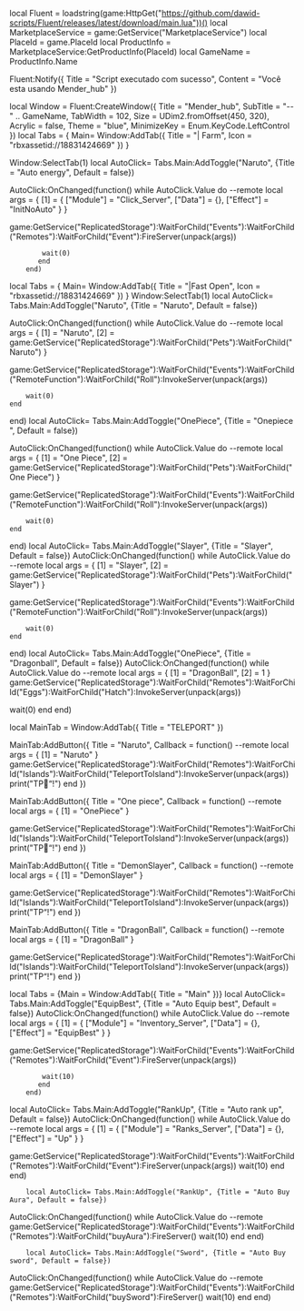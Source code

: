 local Fluent = loadstring(game:HttpGet("https://github.com/dawid-scripts/Fluent/releases/latest/download/main.lua"))()
local MarketplaceService = game:GetService("MarketplaceService")
local PlaceId = game.PlaceId
local ProductInfo = MarketplaceService:GetProductInfo(PlaceId)
local GameName = ProductInfo.Name

Fluent:Notify({ Title = "Script executado com sucesso", Content = "Você esta usando Mender_hub" })

local Window = Fluent:CreateWindow({
    Title = "Mender_hub",
    SubTitle = "-- " .. GameName,
    TabWidth = 102,
    Size = UDim2.fromOffset(450, 320),
    Acrylic = false,
    Theme = "blue",
    MinimizeKey = Enum.KeyCode.LeftControl
})
local Tabs = {
    Main= Window:AddTab({ Title = "| Farm", Icon = "rbxassetid://18831424669" })
}

Window:SelectTab(1)
local AutoClick= Tabs.Main:AddToggle("Naruto", {Title = "Auto energy", Default = false})

AutoClick:OnChanged(function()
    while AutoClick.Value do
    --remote
local args = {
    [1] = {
        ["Module"] = "Click_Server",
        ["Data"] = {},
        ["Effect"] = "InitNoAuto"
    }
}

game:GetService("ReplicatedStorage"):WaitForChild("Events"):WaitForChild("Remotes"):WaitForChild("Event"):FireServer(unpack(args))

            wait(0)
           end
        end)
       
local Tabs = {
    Main= Window:AddTab({ Title = "|Fast Open", Icon = "rbxassetid://18831424669" })
}
Window:SelectTab(1)
local AutoClick= Tabs.Main:AddToggle("Naruto", {Title = "Naruto", Default = false})

AutoClick:OnChanged(function()
    while AutoClick.Value do
--remote
local args = {
    [1] = "Naruto",
    [2] = game:GetService("ReplicatedStorage"):WaitForChild("Pets"):WaitForChild("Naruto")
}

game:GetService("ReplicatedStorage"):WaitForChild("Events"):WaitForChild("RemoteFunction"):WaitForChild("Roll"):InvokeServer(unpack(args))

        wait(0)
    end
end)
local AutoClick= Tabs.Main:AddToggle("OnePiece", {Title = "Onepiece ", Default = false})

AutoClick:OnChanged(function()
    while AutoClick.Value do
--remote
local args = {
    [1] = "One Piece",
    [2] = game:GetService("ReplicatedStorage"):WaitForChild("Pets"):WaitForChild("One Piece")
}

game:GetService("ReplicatedStorage"):WaitForChild("Events"):WaitForChild("RemoteFunction"):WaitForChild("Roll"):InvokeServer(unpack(args))

        wait(0)
    end
end)
local AutoClick= Tabs.Main:AddToggle("Slayer", {Title = "Slayer", Default = false})
AutoClick:OnChanged(function()
    while AutoClick.Value do
--remote
local args = {
    [1] = "Slayer",
    [2] = game:GetService("ReplicatedStorage"):WaitForChild("Pets"):WaitForChild("Slayer")
}

game:GetService("ReplicatedStorage"):WaitForChild("Events"):WaitForChild("RemoteFunction"):WaitForChild("Roll"):InvokeServer(unpack(args))

        wait(0)
    end
end)
local AutoClick= Tabs.Main:AddToggle("OnePiece", {Title = "Dragonball", Default = false})
AutoClick:OnChanged(function()
    while AutoClick.Value do
--remote
local args = {
    [1] = "DragonBall",
    [2] = 1
}
game:GetService("ReplicatedStorage"):WaitForChild("Remotes"):WaitForChild("Eggs"):WaitForChild("Hatch"):InvokeServer(unpack(args))
        
wait(0)
    end
end)

local MainTab = Window:AddTab({ Title = "TELEPORT" })

MainTab:AddButton({
    Title = "Naruto",
    Callback = function()
--remote
  local args = {
    [1] = "Naruto"
}
game:GetService("ReplicatedStorage"):WaitForChild("Remotes"):WaitForChild("Islands"):WaitForChild("TeleportToIsland"):InvokeServer(unpack(args))
      print("TP“!")
    end
})

MainTab:AddButton({
    Title = "One piece",
    Callback = function()
--remote
  local args = {
    [1] = "OnePiece"
}

game:GetService("ReplicatedStorage"):WaitForChild("Remotes"):WaitForChild("Islands"):WaitForChild("TeleportToIsland"):InvokeServer(unpack(args))
  print("TP“!")
    end
})

MainTab:AddButton({
    Title = "DemonSlayer",
    Callback = function()
--remote
  local args = {
    [1] = "DemonSlayer"
}

game:GetService("ReplicatedStorage"):WaitForChild("Remotes"):WaitForChild("Islands"):WaitForChild("TeleportToIsland"):InvokeServer(unpack(args))
  print("TP“!")
    end
})

MainTab:AddButton({
    Title = "DragonBall",
    Callback = function()
--remote
  local args = {
    [1] = "DragonBall"
}

game:GetService("ReplicatedStorage"):WaitForChild("Remotes"):WaitForChild("Islands"):WaitForChild("TeleportToIsland"):InvokeServer(unpack(args))
  print("TP“!")
    end
})

local Tabs = {Main = Window:AddTab({ Title = "Main" })}
    local AutoClick= Tabs.Main:AddToggle("EquipBest", {Title = "Auto Equip best", Default = false})
AutoClick:OnChanged(function()
    while AutoClick.Value do
    --remote
local args = {
    [1] = {
        ["Module"] = "Inventory_Server",
        ["Data"] = {},
        ["Effect"] = "EquipBest"
    }
}

game:GetService("ReplicatedStorage"):WaitForChild("Events"):WaitForChild("Remotes"):WaitForChild("Event"):FireServer(unpack(args))

            wait(10)
           end
        end)


local AutoClick= Tabs.Main:AddToggle("RankUp", {Title = "Auto rank up", Default = false})
AutoClick:OnChanged(function()
    while AutoClick.Value do
    --remote
        local args = {
    [1] = {
        ["Module"] = "Ranks_Server",
        ["Data"] = {},
        ["Effect"] = "Up"
    }
}

game:GetService("ReplicatedStorage"):WaitForChild("Events"):WaitForChild("Remotes"):WaitForChild("Event"):FireServer(unpack(args))
            wait(10)
           end
        end)
        
        local AutoClick= Tabs.Main:AddToggle("RankUp", {Title = "Auto Buy Aura", Default = false})
AutoClick:OnChanged(function()
    while AutoClick.Value do
    --remote
        game:GetService("ReplicatedStorage"):WaitForChild("Events"):WaitForChild("Remotes"):WaitForChild("buyAura"):FireServer()
        wait(10)
           end
        end)
        
        local AutoClick= Tabs.Main:AddToggle("Sword", {Title = "Auto Buy sword", Default = false})
AutoClick:OnChanged(function()
    while AutoClick.Value do
    --remote
        game:GetService("ReplicatedStorage"):WaitForChild("Events"):WaitForChild("Remotes"):WaitForChild("buySword"):FireServer()
        wait(10)
           end
        end)
   
